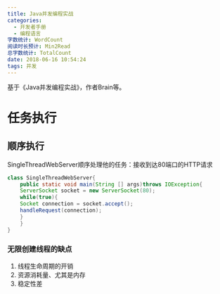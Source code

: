 ```yaml
---
title: Java并发编程实战
categories:
  - 开发者手册
  - 编程语言
字数统计: WordCount
阅读时长预计: Min2Read
总字数统计: TotalCount
date: 2018-06-16 10:54:24
tags: 并发
---
```

基于《Java并发编程实战》，作者Brain等。


<!--more-->
# 任务执行
## 顺序执行
SingleThreadWebServer顺序处理他的任务：接收到达80端口的HTTP请求
```Java
class SingleThreadWebServer{
	public static void main(String [] args)throws IOException{
    ServerSocket socket = new ServerSocket(80);
    while(true){
    Socket connection = socket.accept();
    handleRequest(connection);
    }
    }
}
```

### 无限创建线程的缺点
1. 线程生命周期的开销
2. 资源消耗量、尤其是内存
3. 稳定性差


